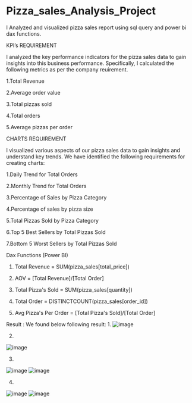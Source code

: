 # Pizza_sales_Analysis_Project
I Analyzed and visualized pizza sales report using sql query and power bi dax functions.

KPI’s REQUIREMENT 

I analyzed the key performance indicators for the pizza sales data to gain insights into this business performance. Specifically, I calculated the following metrics as per the company reuirement.

1.Total Revenue

2.Average order value

3.Total pizzas sold

4.Total orders 

5.Average pizzas per order

CHARTS  REQUIREMENT 

I visualized  various aspects of our pizza sales data to gain insights and understand key trends. We have identified the following requirements for creating charts:

1.Daily Trend for Total Orders

2.Monthly Trend for Total Orders 

3.Percentage of Sales by Pizza Category 

4.Percentage of sales by pizza size 

5.Total Pizzas Sold by Pizza Category 

6.Top 5 Best Sellers by Total Pizzas Sold 

7.Bottom 5 Worst Sellers by Total Pizzas Sold 

Dax Functions (Power BI)

1. Total Revenue = SUM(pizza_sales[total_price])

2. AOV = [Total Revenue]/[Total Order]
   
3. Total Pizza's Sold = SUM(pizza_sales[quantity])
   
4. Total Order = DISTINCTCOUNT(pizza_sales[order_id])
  
5. Avg Pizza's Per Order = [Total Pizza's Sold]/[Total Order]
   

Result : We found below following result:
1.
![image](https://github.com/Faizh19/Pizza_sales_Analysis_Project/assets/121799783/ef8a056b-0137-4e13-9a7f-c376659a26f1)


2.
![image](https://github.com/Faizh19/Pizza_sales_Analysis_Project/assets/121799783/dc4a73f2-1c93-4a97-be17-bf9ad9aa1ff3)

3.
![image](https://github.com/Faizh19/Pizza_sales_Analysis_Project/assets/121799783/acf5a47a-005e-4f4c-86a8-26a718656cd3)
![image](https://github.com/Faizh19/Pizza_sales_Analysis_Project/assets/121799783/4de37110-fda7-4188-b9d6-8061f7bbb408)

4.
![image](https://github.com/Faizh19/Pizza_sales_Analysis_Project/assets/121799783/75d28ccb-a6ef-45c4-9931-90d6857c3ce2)
![image](https://github.com/Faizh19/Pizza_sales_Analysis_Project/assets/121799783/0f8c61f5-e9d7-478e-be10-09f52e5b4c9b)
























 


